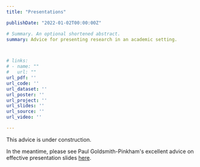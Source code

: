 ```yaml
---
title: "Presentations"

publishDate: "2022-01-02T00:00:00Z"

# Summary. An optional shortened abstract.
summary: Advice for presenting research in an academic setting.



# links:
# - name: ""
#   url: ""
url_pdf: ''
url_code: ''
url_dataset: ''
url_poster: ''
url_project: ''
url_slides: ''
url_source: ''
url_video: ''

---
```


This advice is under construction.

In the meantime, please see Paul Goldsmith-Pinkham's excellent advice on effective presentation slides [here](https://github.com/paulgp/beamer-tips/blob/master/slides.pdf).




